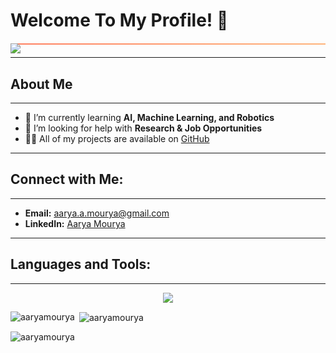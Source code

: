 # Welcome To My Profile! 🌟

<!-- Animated typing effect -->
<div style="background: linear-gradient(to right, #ff7e5f, #feb47b); height: 2px; margin: 20px 0;">
    <img src="https://readme-typing-svg.herokuapp.com/?font=Poppins&center=true&duration=2500&vCenter=true&color=%23FFFFFF&size=40&height=100&width=800&lines=Hello!+My+Name's+Aarya+Mourya+👋">
</div>

---

## About Me

---

- 🌱 I’m currently learning **AI, Machine Learning, and Robotics**
- 🤝 I’m looking for help with **Research & Job Opportunities**
- 👨‍💻 All of my projects are available on [GitHub](https://github.com/aaryamourya)
---

## Connect with Me:
---

- **Email:** [aarya.a.mourya@gmail.com](mailto:aarya.a.mourya@gmail.com)
- **LinkedIn:** [Aarya Mourya](https://linkedin.com/in/aarya-mourya)

---

## Languages and Tools:

---

<p align="center">
  <a href="https://skillicons.dev">
    <img src="https://skillicons.dev/icons?i=git,kubernetes,docker,c,vim,autocad,ros,html,css,python,opencv,linux,github,ubuntu,aws,matlab,arduino,unity,kali,fusion" />
  </a>
</p>


<p><img align="left" src="https://github-readme-stats.vercel.app/api/top-langs?username=aaryamourya&theme=algolia&show_icons=true&locale=en&layout=compact" alt="aaryamourya" /></p>

<p>&nbsp;<img align="center" src="https://github-readme-stats.vercel.app/api?username=aaryamourya&theme=algolia&show_icons=true&locale=en&rank_icon=github" alt="aaryamourya" /></p>

<p><img align="center" src="https://github-readme-streak-stats.herokuapp.com/?user=aaryamourya&theme=algolia" alt="aaryamourya" /></p>


